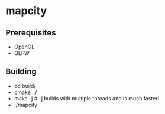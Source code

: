 mapcity
=======

Prerequisites
-------------
- OpenGL
- GLFW

Building
--------

- cd build/
- cmake ../
- make -j # -j builds with multiple threads and is much faster!
- ./mapcity

